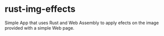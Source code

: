 # rust-img-effects

Simple App that uses Rust and Web Assembly to apply efects on the image provided with a simple Web page.
